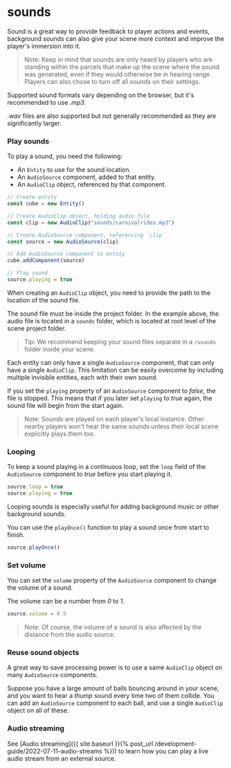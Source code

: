 <h1>sounds</h1>

Sound is a great way to provide feedback to player actions and events, background sounds can also give your scene more context and improve the player's immersion into it.

> Note: Keep in mind that sounds are only heard by players who are standing within the parcels that make up the scene where the sound was generated, even if they would otherwise be in hearing range. Players can also chose to turn off all sounds on their settings.

Supported sound formats vary depending on the browser, but it's recommended to use _.mp3_.

_.wav_ files are also supported but not generally recommended as they are significantly larger.

### Play sounds

To play a sound, you need the following:

- An `Entity` to use for the sound location.
- An `AudioSource` component, added to that entity.
- An `AudioClip` object, referenced by that component.

```ts
// Create entity
const cube = new Entity()

// Create AudioClip object, holding audio file
const clip = new AudioClip("sounds/carnivalrides.mp3")

// Create AudioSource component, referencing `clip`
const source = new AudioSource(clip)

// Add AudioSource component to entity
cube.addComponent(source)

// Play sound
source.playing = true
```

When creating an `AudioClip` object, you need to provide the path to the location of the sound file.

The sound file must be inside the project folder. In the example above, the audio file is located in a `sounds` folder, which is located at root level of the scene project folder.

> Tip: We recommend keeping your sound files separate in a `/sounds` folder inside your scene.

Each entity can only have a single `AudioSource` component, that can only have a single `AudioClip`. This limitation can be easily overcome by including multiple invisible entities, each with their own sound.

If you set the `playing` property of an `AudioSource` component to _false_, the file is stopped. This means that if you later set `playing` to _true_ again, the sound file will begin from the start again.

> Note: Sounds are played on each player's local instance. Other nearby players won't hear the same sounds unless their local scene explicitly plays them too.

### Looping

To keep a sound playing in a continuous loop, set the `loop` field of the `AudioSource` component to _true_ before you start playing it.

```ts
source.loop = true
source.playing = true
```

Looping sounds is especially useful for adding background music or other background sounds.

You can use the `playOnce()` function to play a sound once from start to finish.

```ts
source.playOnce()
```

### Set volume

You can set the `volume` property of the `AudioSource` component to change the volume of a sound.

The volume can be a number from _0_ to _1_.

```ts
source.volume = 0.5
```

> Note: Of course, the volume of a sound is also affected by the distance from the audio source.

### Reuse sound objects

A great way to save processing power is to use a same `AudioClip` object on many `AudioSource` components.

Suppose you have a large amount of balls bouncing around in your scene, and you want to hear a _thump_ sound every time two of them collide. You can add an `AudioSource` component to each ball, and use a single `AudioClip` object on all of these.

<!--
```ts
```
-->

### Audio streaming

See [Audio streaming]({{ site.baseurl }}{% post_url /development-guide/2022-07-11-audio-streams %})) to learn how you can play a live audio stream from an external source.